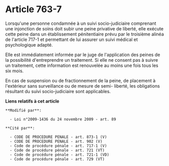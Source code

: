 # Article 763-7

Lorsqu'une personne condamnée à un suivi socio-judiciaire comprenant une injonction de soins doit subir une peine privative
de liberté, elle exécute cette peine dans un établissement pénitentiaire prévu par le troisième alinéa de l'article 717-1 et
permettant de lui assurer un suivi médical et psychologique adapté. 

Elle est immédiatement informée par le juge de l'application des peines de la possibilité d'entreprendre un traitement. Si
elle ne consent pas à suivre un traitement, cette information est renouvelée au moins une fois tous les six mois. 

En cas de suspension ou de fractionnement de la peine, de placement à l'extérieur sans surveillance ou de mesure de semi-
liberté, les obligations résultant du suivi socio-judiciaire sont applicables.

**Liens relatifs à cet article**

	**Modifié par**:

	  - Loi n°2009-1436 du 24 novembre 2009 - art. 89

	**Cité par**:

	  - CODE DE PROCEDURE PENALE - art. 873-1 (V)
	  - CODE DE PROCEDURE PENALE - art. 902 (V)
	  - Code de procédure pénale - art. 717-1 (V)
	  - Code de procédure pénale - art. 721 (VT)
	  - Code de procédure pénale - art. 721-1 (VD)
	  - Code de procédure pénale - art. 729 (VT)
